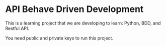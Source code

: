 # API Behave Driven Development

This is a learning project that we are developing to learn: Python, BDD, and Restful API.

You need public and private keys to run this project.
